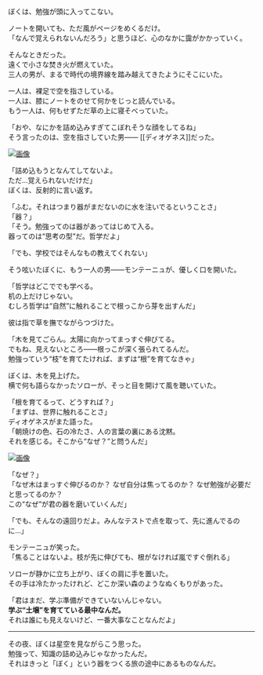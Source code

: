 ぼくは、勉強が頭に入ってこない。

ノートを開いても、ただ風がページをめくるだけ。  
「なんで覚えられないんだろう」と思うほど、心のなかに靄がかかっていく。

そんなときだった。  
遠くで小さな焚き火が燃えていた。  
三人の男が、まるで時代の境界線を踏み越えてきたようにそこにいた。

一人は、裸足で空を指さしている。  
一人は、膝にノートをのせて何かをじっと読んでいる。  
もう一人は、何もせずただ草の上に寝そべっていた。

「おや、なにかを詰め込みすぎてこぼれそうな顔をしてるね」  
そう言ったのは、空を指さしていた男―― [[ディオゲネス]]だった。

[![画像](https://assets.st-note.com/img/1749445673-LzEbtehkGOWMHfKNUIV4isCB.png?width=1200)](https://assets.st-note.com/img/1749445673-LzEbtehkGOWMHfKNUIV4isCB.png?width=2000&height=2000&fit=bounds&quality=85)

「詰め込もうとなんてしてないよ。  
ただ…覚えられないだけだ」  
ぼくは、反射的に言い返す。

「ふむ。それはつまり器がまだないのに水を注いでるということさ」  
「器？」  
「そう。勉強ってのは器があってはじめて入る。  
器ってのは“思考の型”だ。哲学だよ」

「でも、学校ではそんなもの教えてくれない」

そう呟いたぼくに、もう一人の男――モンテーニュが、優しく口を開いた。

「哲学はどこででも学べる。  
机の上だけじゃない。  
むしろ哲学は“自然”に触れることで根っこから芽を出すんだ」

彼は指で草を撫でながらつづけた。

「木を見てごらん。太陽に向かってまっすぐ伸びてる。  
でもね、見えないところ――根っこが深く張られてるんだ。  
勉強っていう“枝”を育てたければ、まずは“根”を育てなきゃ」

ぼくは、木を見上げた。  
横で何も語らなかったソローが、そっと目を開けて風を聴いていた。

「根を育てるって、どうすれば？」  
「まずは、世界に触れることさ」  
ディオゲネスがまた語った。  
「朝焼けの色、石の冷たさ、人の言葉の裏にある沈黙。  
それを感じる。そこから“なぜ？”と問うんだ」

[![画像](https://assets.st-note.com/img/1749445985-7oJAIEQ9M8bCsU3Zrzcg2BpF.png?width=1200)](https://assets.st-note.com/img/1749445985-7oJAIEQ9M8bCsU3Zrzcg2BpF.png?width=2000&height=2000&fit=bounds&quality=85)

「なぜ？」  
「なぜ木はまっすぐ伸びるのか？ なぜ自分は焦ってるのか？ なぜ勉強が必要だと思ってるのか？  
この“なぜ”が君の器を磨いていくんだ」

「でも、そんなの遠回りだよ。みんなテストで点を取って、先に進んでるのに…」

モンテーニュが笑った。  
「焦ることはないよ。枝が先に伸びても、根がなければ嵐ですぐ倒れる」

ソローが静かに立ち上がり、ぼくの肩に手を置いた。  
その手は冷たかったけれど、どこか深い森のようなぬくもりがあった。

「君はまだ、学ぶ準備ができていないんじゃない。  
**学ぶ“土壌”を育てている最中なんだ。**  
それは誰にも見えないけど、一番大事なことなんだよ」

---

その夜、ぼくは星空を見ながらこう思った。  
勉強って、知識の詰め込みじゃなかったんだ。  
それはきっと「ぼく」という器をつくる旅の途中にあるものなんだ。